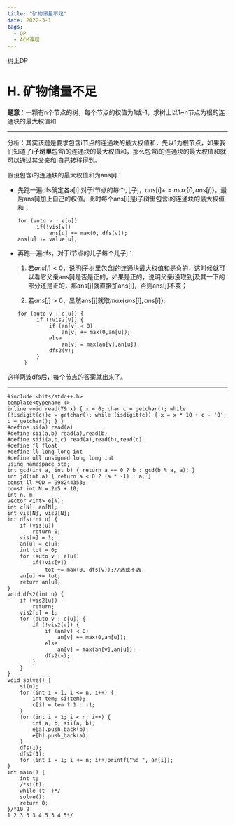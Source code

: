 ```yaml
---
title: "矿物储量不足"
date: 2022-3-1
tags:
  - DP
  - ACM课程
---
```


树上DP

<!-- more -->

# H. 矿物储量不足 

**题意**：一颗有n个节点的树，每个节点的权值为1或-1，求树上以1~n节点为根的连通块的最大权值和

***

分析：其实该题是要求包含i节点的连通块的最大权值和，先以1为根节点，如果我们知道了i**子树里**包含i的连通块的最大权值和，那么包含i的连通块的最大权值和就可以通过其父亲和i自己转移得到。

假设包含i的连通块的最大权值和为ans[i]：

* 先跑一遍dfs确定各a[i]:对于i节点的每个儿子j，$ans[i]+=max\{0,ans[j]\}$，最后ans[i]加上自己的权值。此时每个ans[i]是i子树里包含i的连通块的最大权值和；

  ~~~
  for (auto v : e[u]) 
  		if(!vis[v])
  			ans[u] += max(0, dfs(v));
  ans[u] += value[u];
  ~~~

* 再跑一遍dfs，对于i节点的儿子每个儿子j：

  1. 若$ans[j]<0$，说明j子树里包含j的连通块最大权值和是负的，这时候就可以看它父亲ans[i]是否是正的，如果是正的，说明父亲i没取到j及其一下的部分还是正的，那ans[j]就直接加ans[i]，否则ans[j]不变；

  2. 若$ans[j]>0$，显然ans[j]就取$max\{ans[j],ans[i]\}$;

  ~~~
  for (auto v : e[u]) {
  		if (!vis2[v]) {
  			if (an[v] < 0)
  				an[v] += max(0,an[u]);
  			else
  				an[v] = max(an[v],an[u]);
  			dfs2(v);
  		}
  	}
  ~~~

这样两波dfs后，每个节点的答案就出来了。

***

```
#include <bits/stdc++.h>
template<typename T>
inline void read(T& x) { x = 0; char c = getchar(); while (!isdigit(c))c = getchar(); while (isdigit(c)) { x = x * 10 + c - '0'; c = getchar(); } }
#define si(a) read(a)
#define sii(a,b) read(a),read(b)
#define siii(a,b,c) read(a),read(b),read(c)
#define fl float
#define ll long long int
#define ull unsigned long long int
using namespace std;
int gcd(int a, int b) { return a == 0 ? b : gcd(b % a, a); }
int jd(int a) { return a < 0 ? (a * -1) : a; }
const ll MOD = 998244353;
const int N = 2e5 + 10;
int n, m;
vector <int> e[N];
int c[N], an[N];
int vis[N], vis2[N];
int dfs(int u) {
	if (vis[u])
		return 0;
	vis[u] = 1;
	an[u] = c[u];
	int tot = 0;
	for (auto v : e[u]) 
		if(!vis[v])
			tot += max(0, dfs(v));//选或不选
	an[u] += tot;
	return an[u];
}
void dfs2(int u) {
	if (vis2[u])
		return;
	vis2[u] = 1;
	for (auto v : e[u]) {
		if (!vis2[v]) {
			if (an[v] < 0)
				an[v] += max(0,an[u]);
			else
				an[v] = max(an[v],an[u]);
			dfs2(v);
		}
	}
}
void solve() {
	si(n);
	for (int i = 1; i <= n; i++) {
		int tem; si(tem);
		c[i] = tem ? 1 : -1;
	}
	for (int i = 1; i < n; i++) {
		int a, b; sii(a, b);
		e[a].push_back(b);
		e[b].push_back(a);
	}
	dfs(1);
	dfs2(1);
	for (int i = 1; i <= n; i++)printf("%d ", an[i]);
}
int main() {
	int t;
	/*si(t);
	while (t--)*/
	solve();
	return 0;
}/*10 2
1 2 3 3 3 4 5 3 4 5*/

```

